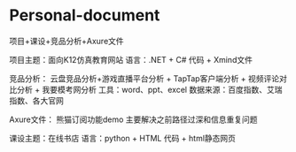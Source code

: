 ﻿# Personal-document
项目+课设+竞品分析+Axure文件

项目主题：面向K12仿真教育网站
语言：.NET + C#
代码 + Xmind文件

竞品分析：
云盘竞品分析+游戏直播平台分析 + TapTap客户端分析 + 视频评论对比分析 + 我要模考网分析
工具：word、ppt、excel
数据来源：百度指数、艾瑞指数、各大官网

Axure文件：
熊猫订阅功能demo
主要解决之前路径过深和信息重复问题

课设主题：在线书店
语言：python + HTML
代码 + html静态网页
